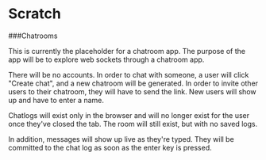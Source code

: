 # Scratch
###Chatrooms

This is currently the placeholder for a chatroom app. The purpose of the app will be to explore web sockets through a chatroom app.

There will be no accounts. In order to chat with someone, a user will click "Create chat", and a new chatroom will be generated. In order to invite other users to their chatroom, they will have to send the link. New users will show up and have to enter a name.

Chatlogs will exist only in the browser and will no longer exist for the user once they've closed the tab. The room will still exist, but with no saved logs.

In addition, messages will show up live as they're typed. They will be committed to the chat log as soon as the enter key is pressed.
